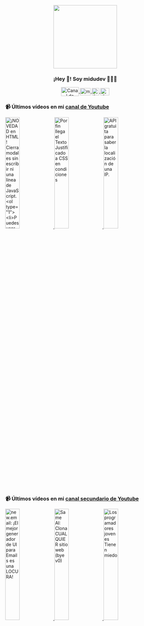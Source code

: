 <p align="center" width="300">
   <img align="center" width="200" src="https://user-images.githubusercontent.com/1561955/106762302-fda9de00-6635-11eb-99be-3ef744e60c0e.png" />
   <h3 align="center">¡Hey 👋! Soy midudev 👨🏻‍💻</h3>
</p>

<p align="center">
   <a href="https://twitch.tv/midudev" target="blank">
    <img align="center" src="https://upload.wikimedia.org/wikipedia/commons/c/ce/Twitch_logo_2019.svg" alt="Canal de Twitch de midudev" height="28px" width="56px" />
  </a>
  <span style="width: 8px;"> </span>
   <a href="https://youtube.com/midudev" target="blank">
    <img align="center" src="https://upload.wikimedia.org/wikipedia/commons/0/09/YouTube_full-color_icon_%282017%29.svg" alt="midudev" height="23px" width="33px" />
  </a>
  <span style="width: 8px;"> </span>
  <a href="https://instagram.com/midu.dev" target="blank">
    <img align="center" src="https://upload.wikimedia.org/wikipedia/commons/e/e7/Instagram_logo_2016.svg" alt="Canal de Instagram de midu.dev" height="23px" width="23px" />
  </a>
  <span style="width: 8px;"> </span>
  <a href="https://twitter.com/midudev" target="blank">
    <img align="center" src="https://upload.wikimedia.org/wikipedia/commons/thumb/6/6f/Logo_of_Twitter.svg/2491px-Logo_of_Twitter.svg.png" alt="Canal de Twitter de midudev" height="23px" width="28px" />
  </a>
</p>

### 📹 Últimos vídeos en mi [canal de Youtube](https://youtube.com/midudev?sub_confirmation=1)

<a href='https://youtu.be/n46_PCH1uqU' target='_blank'>
  <img width='30%' src='https://img.youtube.com/vi/n46_PCH1uqU/mqdefault.jpg' alt='¡NOVEDAD en HTML! Cierra modales sin escribir ni una línea de JavaScript.

1. Puedes usar la etiquet' />
</a>
<a href='https://youtu.be/R0Cop2zv4NE' target='_blank'>
  <img width='30%' src='https://img.youtube.com/vi/R0Cop2zv4NE/mqdefault.jpg' alt='Por fin llega el Texto Justificado a CSS en condiciones' />
</a>
<a href='https://youtu.be/jEadqYWoi4o' target='_blank'>
  <img width='30%' src='https://img.youtube.com/vi/jEadqYWoi4o/mqdefault.jpg' alt='API gratuita para saber la localización de una IP.' />
</a>

### 📹 Últimos vídeos en mi [canal secundario de Youtube](https://youtube.com/midulive?sub_confirmation=1)

<a href='https://youtu.be/X2BITct3NCo' target='_blank'>
  <img width='30%' src='https://img.youtube.com/vi/X2BITct3NCo/mqdefault.jpg' alt='new.email: ¡El mejor generador de UI para Emails es una LOCURA!' />
</a>
<a href='https://youtu.be/qTol0C1Vy6Y' target='_blank'>
  <img width='30%' src='https://img.youtube.com/vi/qTol0C1Vy6Y/mqdefault.jpg' alt='Same AI: Clona CUALQUIER sitio web (bye v0)' />
</a>
<a href='https://youtu.be/w2vjUSV6XQg' target='_blank'>
  <img width='30%' src='https://img.youtube.com/vi/w2vjUSV6XQg/mqdefault.jpg' alt='Los programadores jovenes Tienen miedo' />
</a>